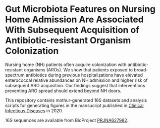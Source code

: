 # Gut Microbiota Features on Nursing Home Admission Are Associated With Subsequent Acquisition of Antibiotic-resistant Organism Colonization

Nursing home (NH) patients often acquire colonization with antibiotic-resistant organisms (AROs). We show that patients exposed to broad-spectrum antibiotics during previous hospitalizations have elevated enterococcal relative abundances on NH admission and higher risk of subsequent ARO acquisition. Our findings suggest that interventions preventing ARO spread should extend beyond NH doors.

This repository contains mothur-generated 16S datasets and analysis scripts for generating figures in the mansucript published in [Clinical Infectious Diseases](https://academic-oup-com.proxy.lib.umich.edu/cid/article/doi/10.1093/cid/ciaa662/5849515) in 2020. 

16S sequences are available from BioProject [PRJNA627982](https://www.ncbi.nlm.nih.gov/sra/PRJNA627982).
